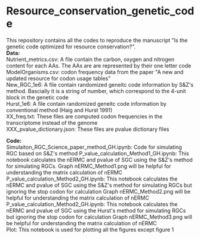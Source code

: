 # Resource_conservation_genetic_code
This repository contains all the codes to reproduce the manuscript "Is the genetic code optimized for resource conservation?".     
**Data:**  
Nutrient_metrics.csv: A file contain the carbon, oxygen and nitrogen content for each AAs. The AAs are are represented by their one letter code  
ModelOrganisms.csv: codon frequency data from the paper "A new and updated resource for codon usage tables"  
New_RGC_1e6: A file contain randomized geneitc code information by S&Z's method. Bascially it is a string of number, which correspond to the 4-unit block in the genetic code  
Hurst_1e6: A file contain randomized geneitc code information by conventional method (Haig and Hurst 1991)  
XX_freq.txt: These files are computed codon frequencies in the transcriptome instead of the genome  
XXX_pvalue_dictionary.json: These files are pvalue dictionary files  
  
**Code:**  
Simulaiton_RGC_Science_paper_method_GH.ipynb: Code for simulating RGC based on S&Z's method
P_value_calculation_Method1_GH.ipynb: This notebook calculates the nERMC and pvalue of SGC using the S&Z's method for simulating RGCs. Graph nERMC_Method1.png will be helpful for understanding the matrix calculation of nERMC  
P_value_calculation_Method2_GH.ipynb: This notebook calculates the nERMC and pvalue of SGC using the S&Z's method for simulating RGCs but ignoring the stop codon for calculation Graph nERMC_Method2.png will be helpful for understanding the matrix calculation of nERMC    
P_value_calculation_Method2_GH.ipynb: This notebook calculates the nERMC and pvalue of SGC using the Hurst's method for simulating RGCs but ignoring the stop codon for calculation Graph nERMC_Method3.png will be helpful for understanding the matrix calculation of nERMC    
Plot: This notebook is used for plotting all the figures except figure 1  
